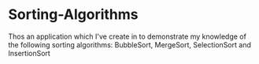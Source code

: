 # Sorting-Algorithms
Thos an application which I've create in to demonstrate my knowledge of the following sorting algorithms: BubbleSort, MergeSort, SelectionSort and InsertionSort
